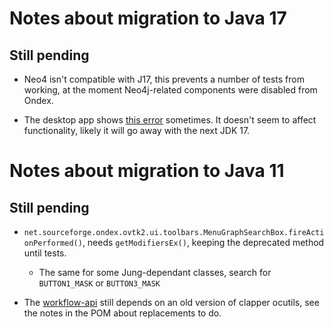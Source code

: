# Notes about migration to Java 17

## Still pending
  * Neo4 isn't compatible with J17, this prevents a number of tests from
    working, at the moment Neo4j-related components were disabled from
    Ondex. 

  * The desktop app shows [this error][10] sometimes. It doesn't seem to affect
    functionality, likely it will go away with the next JDK 17.

[10]: https://bugs.openjdk.org/browse/JDK-8283347


# Notes about migration to Java 11
	
## Still pending

  * `net.sourceforge.ondex.ovtk2.ui.toolbars.MenuGraphSearchBox.fireActionPerformed()`, needs 
  `getModifiersEx()`, keeping the deprecated method until tests.
  	* The same for some Jung-dependant classes, search for `BUTTON1_MASK` or `BUTTON3_MASK`

  * The [workflow-api](ondex-base/core/workflow-api/pom.xml) still depends on an old version of
  clapper ocutils, see the notes in the POM about replacements to do.
